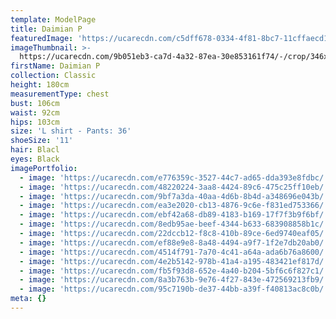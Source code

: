 ```yaml
---
template: ModelPage
title: Daimian P
featuredImage: 'https://ucarecdn.com/c5dff678-0334-4f81-8bc7-11cffaecd1b2/'
imageThumbnail: >-
  https://ucarecdn.com/9b051eb3-ca7d-4a32-87ea-30e853161f74/-/crop/346x525/114,0/-/preview/
firstName: Daimian P
collection: Classic
height: 180cm
measurementType: chest
bust: 106cm
waist: 92cm
hips: 103cm
size: 'L shirt - Pants: 36'
shoeSize: '11'
hair: Blacl
eyes: Black
imagePortfolio:
  - image: 'https://ucarecdn.com/e776359c-3527-44c7-ad65-dda393e8fdbc/'
  - image: 'https://ucarecdn.com/48220224-3aa8-4424-89c6-475c25ff10eb/'
  - image: 'https://ucarecdn.com/9bf7a3da-40aa-4d6b-8b4d-a348696e043b/'
  - image: 'https://ucarecdn.com/ea3e2020-cb13-4876-9c6e-f831ed753366/'
  - image: 'https://ucarecdn.com/ebf42a68-db89-4183-b169-17f7f3b9f6bf/'
  - image: 'https://ucarecdn.com/8edb95ae-beef-4344-b633-683908858b1c/'
  - image: 'https://ucarecdn.com/22dccb12-f8c8-410b-89ce-6ed9740eaf05/'
  - image: 'https://ucarecdn.com/ef88e9e8-8a48-4494-a9f7-1f2e7db20ab0/'
  - image: 'https://ucarecdn.com/4514f791-7a70-4c41-a64a-ada6b76a8600/'
  - image: 'https://ucarecdn.com/4e2b5142-978b-41a4-a195-483421ef817d/'
  - image: 'https://ucarecdn.com/fb5f93d8-652e-4a40-b204-5bf6c6f827c1/'
  - image: 'https://ucarecdn.com/8a3b763b-9e76-4f27-843e-472569213fb9/'
  - image: 'https://ucarecdn.com/95c7190b-de37-44bb-a39f-f40813ac8c0b/'
meta: {}
---
```


